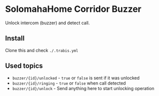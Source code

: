 SolomahaHome Corridor Buzzer
===

Unlock intercom (buzzer) and detect call.

## Install

Clone this and check `./.trabis.yml`

## Used topics

- `buzzer/{id}/unlocked` - `true` or `false` is sent if it was unlocked
- `buzzer/{id}/ringing` - `true` or `false` when call detected
- `buzzer/{id}/unlock` - Send anything here to start unlocking operation